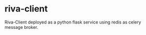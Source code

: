 # riva-client
Riva-Client deployed as a python flask service using redis as celery message broker.


<!-- Security scan triggered at 2025-09-02 05:21:05 -->